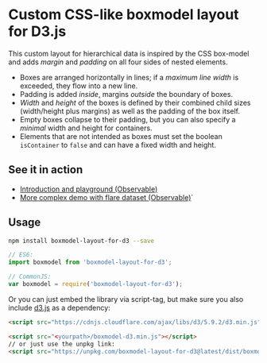 # Custom CSS-like boxmodel layout for D3.js

This custom layout for hierarchical data is inspired by the CSS box-model and adds *margin* and *padding* on all four sides of nested elements. 

- Boxes are arranged horizontally in lines; if a *maximum line width* is exceeded, they flow into a new line.
- Padding is added *inside*, margins *outside* the boundary of boxes. 
- *Width* and *height* of the boxes is defined by their combined child sizes (width/height plus margins) as well as the padding of the box itself.
- Empty boxes collapse to their padding, but you can also specify a *minimal* width and height for containers.
- Elements that are not intended as boxes must set the boolean `isContainer` to `false` and can have a fixed width and height.

## See it in action

- [Introduction and playground (Observable)](https://observablehq.com/@formsandlines/custom-d3-layout-for-css-like-box-model)
- [More complex demo with flare dataset (Observable)](https://observablehq.com/@formsandlines/custom-boxmodel-layout-demo-with-flare)`


## Usage

```bash
npm install boxmodel-layout-for-d3 --save
```

```js
// ES6:
import boxmodel from 'boxmodel-layout-for-d3';

// CommonJS:
var boxmodel = require('boxmodel-layout-for-d3');
```

Or you can just embed the library via script-tag, but make sure you also include [d3.js](https://github.com/d3/d3) as a dependency:

```html
<script src="https://cdnjs.cloudflare.com/ajax/libs/d3/5.9.2/d3.min.js"></script>

<script src="<yourpath>/boxmodel-d3.min.js"></script>
// or just use the unpkg link:
<script src="https://unpkg.com/boxmodel-layout-for-d3@latest/dist/boxmodel-d3.min.js"></script>
```